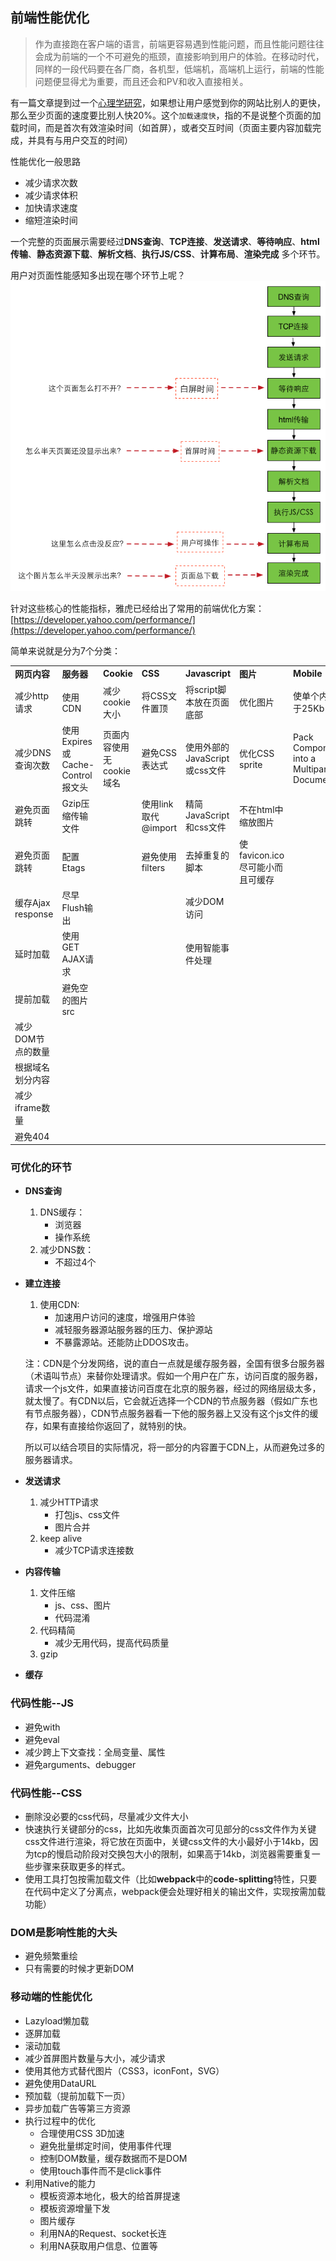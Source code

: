 ## 前端性能优化

> 作为直接跑在客户端的语言，前端更容易遇到性能问题，而且性能问题往往会成为前端的一个不可避免的瓶颈，直接影响到用户的体验。在移动时代，同样的一段代码要在各厂商，各机型，低端机，高端机上运行，前端的性能问题便显得尤为重要，而且还会和PV和收入直接相关。

有一篇文章提到过一个[心理学研究](https://www.smashingmagazine.com/2015/09/why-performance-matters-the-perception-of-time/#the-need-for-performance-optimization-the-20-rule)，如果想让用户感觉到你的网站比别人的更快，那么至少页面的速度要比别人快20%。这个`加载速度快`，指的不是说整个页面的加载时间，而是首次有效渲染时间（如首屏），或者交互时间（页面主要内容加载完成，并具有与用户交互的时间）

性能优化一般思路

* 减少请求次数
* 减少请求体积
* 加快请求速度
* 缩短渲染时间

一个完整的页面展示需要经过**DNS查询**、**TCP连接**、**发送请求**、**等待响应**、**html传输**、**静态资源下载**、**解析文档**、**执行JS/CSS**、**计算布局**、**渲染完成** 多个环节。

用户对页面性能感知多出现在哪个环节上呢？
![image](https://github.com/yukiyuki1900/JStalk/blob/master/%E5%89%8D%E7%AB%AF%E6%80%A7%E8%83%BD%E4%BC%98%E5%8C%96/%E5%89%8D%E7%AB%AF%E6%80%A7%E8%83%BD%E6%A0%B8%E5%BF%83%E6%8C%87%E6%A0%87.png)

针对这些核心的性能指标，雅虎已经给出了常用的前端优化方案：[https://developer.yahoo.com/performance/](https://developer.yahoo.com/performance/)

简单来说就是分为7个分类：

<table>
	<tr>
		<td><strong>网页内容</strong></td>
		<td><strong>服务器</strong></td>
		<td><strong>Cookie</strong></td>
		<td><strong>CSS</strong></td>
		<td><strong>Javascript</strong></td>
		<td><strong>图片</strong></td>
		<td><strong>Mobile</strong></td>
	</tr>
	<tr>
		<td>减少http请求</td>
		<td>使用CDN</td>
		<td>减少cookie大小</td>
		<td>将CSS文件置顶</td>
		<td>将script脚本放在页面底部</td>
		<td>优化图片</td>
		<td>使单个内容小于25Kb</td>
	</tr>
	<tr>
		<td>减少DNS查询次数</td>
		<td>使用Expires或Cache-Control报文头</td>
		<td>页面内容使用无cookie域名</td>
		<td>避免CSS表达式</td>
		<td>使用外部的JavaScript或css文件</td>
		<td>优化CSS sprite</td>
		<td>Pack Components into a Multipart Document</td>
	</tr>
	<tr>
		<td>避免页面跳转</td>
		<td>Gzip压缩传输文件</td>
		<td></td>
		<td>使用link取代@import</td>
		<td>精简JavaScript和css文件</td>
		<td>不在html中缩放图片</td>
		<td></td>
	</tr>
	<tr>
		<td>避免页面跳转</td>
		<td>配置Etags</td>
		<td></td>
		<td>避免使用filters</td>
		<td>去掉重复的脚本</td>
		<td>使favicon.ico尽可能小而且可缓存</td>
		<td></td>
	</tr>
	<tr>
		<td>缓存Ajax response</td>
		<td>尽早Flush输出</td>
		<td></td>
		<td></td>
		<td>减少DOM访问</td>
		<td></td>
		<td></td>
	</tr>
	<tr>
		<td>延时加载</td>
		<td>使用GET AJAX请求</td>
		<td></td>
		<td></td>
		<td>使用智能事件处理</td>
		<td></td>
		<td></td>
	</tr>
	<tr>
		<td>提前加载</td>
		<td>避免空的图片src</td>
		<td></td>
		<td></td>
		<td></td>
		<td></td>
		<td></td>
	</tr>
	<tr>
		<td>减少DOM节点的数量</td>
		<td></td>
		<td></td>
		<td></td>
		<td></td>
		<td></td>
		<td></td>
	</tr>
	<tr>
		<td>根据域名划分内容</td>
		<td></td>
		<td></td>
		<td></td>
		<td></td>
		<td></td>
		<td></td>
	</tr>
	<tr>
		<td>减少iframe数量</td>
		<td></td>
		<td></td>
		<td></td>
		<td></td>
		<td></td>
		<td></td>
	</tr>
	<tr>
		<td>避免404</td>
		<td></td>
		<td></td>
		<td></td>
		<td></td>
		<td></td>
		<td></td>
	</tr>
</table>

### 可优化的环节

* **DNS查询**
	1. DNS缓存：
		* 浏览器
		* 操作系统
	2. 减少DNS数：
		* 不超过4个
* **建立连接**
	1. 使用CDN: 
		* 加速用户访问的速度，增强用户体验
		* 减轻服务器源站服务器的压力、保护源站
		* 不暴露源站。还能防止DDOS攻击。

	注：CDN是个分发网络，说的直白一点就是缓存服务器，全国有很多台服务器（术语叫节点）来替你处理请求。假如一个用户在广东，访问百度的服务器，请求一个js文件，如果直接访问百度在北京的服务器，经过的网络层级太多，就太慢了。有CDN以后，它会就近选择一个CDN的节点服务器（假如广东也有节点服务器），CDN节点服务器看一下他的服务器上又没有这个js文件的缓存，如果有直接给你返回了，就特别的快。

	所以可以结合项目的实际情况，将一部分的内容置于CDN上，从而避免过多的服务器请求。

* **发送请求**
	1. 减少HTTP请求
		* 打包js、css文件
		* 图片合并
	2. keep alive
		* 减少TCP请求连接数
* **内容传输**
	1. 文件压缩
		* js、css、图片
		* 代码混淆
	2. 代码精简
		* 减少无用代码，提高代码质量
	3. gzip
* **缓存**

### 代码性能--JS

* 避免with
* 避免eval
* 减少跨上下文查找：全局变量、属性
* 避免arguments、debugger

### 代码性能--CSS

* 删除没必要的css代码，尽量减少文件大小
* 快速执行关键部分的css，比如先收集页面首次可见部分的css文件作为关键css文件进行渲染，将它放在页面<head>中，关键css文件的大小最好小于14kb，因为tcp的慢启动阶段对交换包大小的限制，如果高于14kb，浏览器需要重复一些步骤来获取更多的样式。
* 使用工具打包按需加载文件（比如**webpack**中的**code-splitting**特性，只要在代码中定义了分离点，webpack便会处理好相关的输出文件，实现按需加载功能）

### DOM是影响性能的大头
* 避免频繁重绘
* 只有需要的时候才更新DOM

### 移动端的性能优化
* Lazyload懒加载
* 逐屏加载
* 滚动加载
* 减少首屏图片数量与大小，减少请求
* 使用其他方式替代图片（CSS3，iconFont，SVG）
* 避免使用DataURL
* 预加载（提前加载下一页）
* 异步加载广告等第三方资源
* 执行过程中的优化
	* 合理使用CSS 3D加速
	* 避免批量绑定时间，使用事件代理
	* 控制DOM数量，缓存数据而不是DOM
	* 使用touch事件而不是click事件
* 利用Native的能力
	* 模板资源本地化，极大的给首屏提速
	* 模板资源增量下发
	* 图片缓存
	* 利用NA的Request、socket长连
	* 利用NA获取用户信息、位置等
